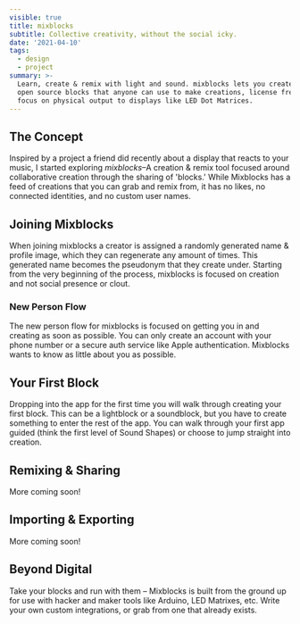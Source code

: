```yaml
---
visible: true
title: mixblocks
subtitle: Collective creativity, without the social icky.
date: '2021-04-10'
tags:
  - design
  - project
summary: >-
  Learn, create & remix with light and sound. mixblocks lets you create small,
  open source blocks that anyone can use to make creations, license free–with a
  focus on physical output to displays like LED Dot Matrices.
---
```

## The Concept

Inspired by a project a friend did recently about a display that reacts to your music, I started exploring *mixblocks*–A creation & remix tool focused around collaborative creation through the sharing of 'blocks.' While Mixblocks has a feed of creations that you can grab and remix from, it has no likes, no connected identities, and no custom user names. 

## Joining Mixblocks

When joining mixblocks a creator is assigned a randomly generated name & profile image, which they can regenerate any amount of times. This generated name becomes the pseudonym that they create under. Starting from the very beginning of the process, mixblocks is focused on creation and not social presence or clout.

### New Person Flow
The new person flow for mixblocks is focused on getting you in and creating as soon as possible. You can only create an account with your phone number or a secure auth service like Apple authentication. Mixblocks wants to know as little about you as possible.

## Your First Block
Dropping into the app for the first time you will walk through creating your first block. This can be a lightblock or a soundblock, but you have to create something to enter the rest of the app. You can walk through your first app guided (think the first level of Sound Shapes) or choose to jump straight into creation.

## Remixing & Sharing
More coming soon!

## Importing & Exporting
More coming soon!

## Beyond Digital
Take your blocks and run with them – Mixblocks is built from the ground up for use with hacker and maker tools like Arduino, LED Matrixes, etc. Write your own custom integrations, or grab from one that already exists.
